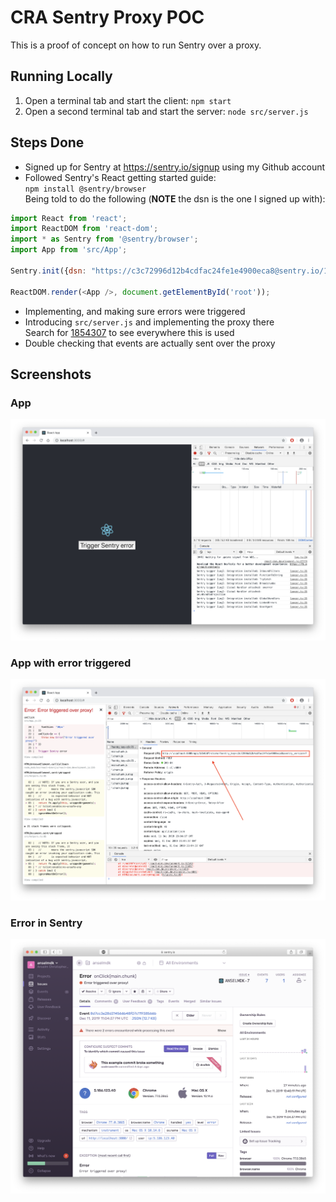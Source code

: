 # CRA Sentry Proxy POC

This is a proof of concept on how to run Sentry over a proxy.

## Running Locally

1. Open a terminal tab and start the client: `npm start`
2. Open a second terminal tab and start the server: `node src/server.js`

## Steps Done

* Signed up for Sentry at https://sentry.io/signup using my Github account
* Followed Sentry's React getting started guide:  
`npm install @sentry/browser`  
Being told to do the following (**NOTE** the dsn is the one I signed up with):  
```js
import React from 'react';
import ReactDOM from 'react-dom';
import * as Sentry from '@sentry/browser';
import App from 'src/App';

Sentry.init({dsn: "https://c3c72996d12b4cdfac24fe1e4900eca8@sentry.io/1854307"});

ReactDOM.render(<App />, document.getElementById('root'));
```
* Implementing, and making sure errors were triggered
* Introducing `src/server.js` and implementing the proxy there  
Search for [1854307](https://github.com/anselmdk/cra-sentry-proxy-poc/search?q=1854307) to see everywhere this is used
* Double checking that events are actually sent over the proxy


## Screenshots

### App

![](docs/img/app.png)

### App with error triggered

![](docs/img/app-error-triggered.png)

### Error in Sentry

![](docs/img/error-in-sentry.png)

